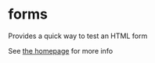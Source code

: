 # forms

Provides a quick way to test an HTML form

See [the homepage](https://sidneynemzer.github.io/forms/) for more info
